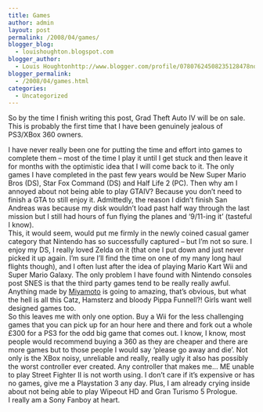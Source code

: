 ```yaml
---
title: Games
author: admin
layout: post
permalink: /2008/04/games/
blogger_blog:
  - louishoughton.blogspot.com
blogger_author:
  - Louis Houghtonhttp://www.blogger.com/profile/07807624508235128478noreply@blogger.com
blogger_permalink:
  - /2008/04/games.html
categories:
  - Uncategorized
---
```

So by the time I finish writing this post, Grad Theft Auto IV will be on sale. This is probably the first time that I have been genuinely jealous of PS3/XBox 360 owners.  

<div>
</div>

<div>
  I have never really been one for putting the time and effort into games to complete them &#8211; most of the time I play it until I get stuck and then leave it for months with the optimistic idea that I will come back to it. The only games I have completed in the past few years would be New Super Mario Bros (DS), Star Fox Command (DS) and Half Life 2 (PC). Then why am I annoyed about not being able to play GTAIV? Because you don&#8217;t need to finish a GTA to still enjoy it. Admittedly, the reason I didn&#8217;t finish San Andreas was because my disk wouldn&#8217;t load past half way through the last mission but I still had hours of fun flying the planes and &#8216;9/11-ing it&#8217; (tasteful I know).
</div>

<div>
</div>

<div>
  This, it would seem, would put me firmly in the newly coined casual gamer category that Nintendo has so successfully captured &#8211; but I&#8217;m not so sure. I enjoy my DS, I really loved Zelda on it (that one I put down and just never picked it up again. I&#8217;m sure I&#8217;ll find the time on one of my many long haul flights though), and I often lust after the idea of playing Mario Kart Wii and Super Mario Galaxy. The only problem I have found with Nintendo consoles post SNES is that the third party games tend to be really really awful. Anything made by <a href="http://en.wikipedia.org/wiki/Shigeru_Miyamoto">Miyamoto</a> is going to amazing, that&#8217;s obvious, but what the hell is all this Catz, Hamsterz and bloody Pippa Funnell?! Girls want well designed games too.
</div>

<div>
</div>

<div>
  So this leaves me with only one option. Buy a Wii for the less challenging games that you can pick up for an hour here and there and fork out a whole £300 for a PS3 for the odd big game that comes out. I know, I know, most people would recommend buying a 360 as they are cheaper and there are more games but to those people I would say &#8216;please go away and die&#8217;. Not only is the XBox noisy, unreliable and really, really ugly it also has possibly the worst controller ever created. Any controller that makes me&#8230; ME unable to play Street Fighter II is not worth using. I don&#8217;t care if it&#8217;s expensive or has no games, give me a Playstation 3 any day. Plus, I am already crying inside about not being able to play Wipeout HD and Gran Turismo 5 Prologue. 
</div>

<div>
</div>

<div>
  I really am a Sony Fanboy at heart.
</div>